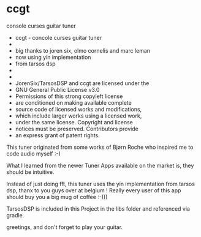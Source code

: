 # ccgt


console curses guitar tuner

 * ccgt -  concole curses guitar tuner
 *
 * big thanks to joren six, olmo cornelis and marc leman
 * now using yin implementation
 * from tarsos dsp
 *
 * 
 * JorenSix/TarsosDSP and ccgt are licensed under the
 * GNU General Public License v3.0
 * Permissions of this strong copyleft license
 * are conditioned on making available complete
 * source code of licensed works and modifications,
 * which include larger works using a licensed work,
 * under the same license. Copyright and license
 * notices must be preserved. Contributors provide
 * an express grant of patent rights.

 
 This tuner originated from some works of Bjørn Roche who inspired me to code audio myself :-)
 
 What I learned from the newer Tuner Apps available on the market is, they should be intuitive.
 
 Instead of just doing fft, this tuner uses the yin implementation from tarsos dsp, thanx to you
 guys over at belgium ! Really every user of this app should buy you a big mug of coffee :-)))
 
 
 TarsosDSP is included in this Project in the libs folder and referenced via gradle.
 
 greetings, and don't forget to play your guitar.
